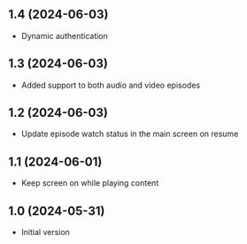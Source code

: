 ## 1.4 (2024-06-03)

* Dynamic authentication

## 1.3 (2024-06-03)

* Added support to both audio and video episodes

## 1.2 (2024-06-03)

* Update episode watch status in the main screen on resume

## 1.1 (2024-06-01)

* Keep screen on while playing content

## 1.0 (2024-05-31)

* Initial version
